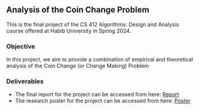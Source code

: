 ## Analysis of the Coin Change Problem 
This is the final project of the CS 412 Algorithms: Design and Analysis course offered at Habib University in Spring 2024.

### Objective
In this project, we aim to provide a combination of empirical and theoretical analysis of the Coin Change (or Change Making) Problem

### Deliverables
* The final report for the project can be accessed from here: [Report](Report.pdf)
* The research poster for the project can be accessed from here: [Poster](Poster.pdf)
